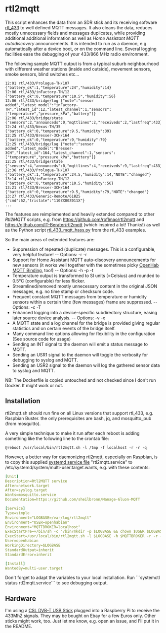 # rtl2mqtt

This script enhances the data from an SDR stick and its receiving software [rtl_433](https://github.com/merbanan/rtl_433) to well defined MQTT messages.
It also cleans the data, reduces mostly unnecessary fields and messages duplicates, while providing additional additional information as well as *Home Assistant MQTT autodiscovery* announcements. It is intended to run as a daemon, e.g. automatically after a device boot, or on the command line. Several logging facilities ease the debugging of your 433/866 MHz radio environment.

The following sample MQTT output is from a typical suburb neighbourhood with different weather stations (inside and outside), movement sensors, smoke sensors, blind switches etc...

```log
12:01 rtl/433/Prologue-TH/107 {"battery_ok":1,"temperature":24","humidity":14}
12:06 rtl/433/inFactory-TH/12 {"battery_ok":0,"temperature":10.5","humidity":56}
12:06 rtl/433/bridge/log {"note":"sensor added","latest_model":"inFactory-TH","latest_id":12,"latest_channel":1,"sensors":["temperature","pressure_kPa","battery"]}
12:06 rtl/433/bridge/state {"sensors":2,"announceds":0,"mqttlines":2,"receiveds":2,"lastfreq":433}
12:24 rtl/433/Nexus-TH/35 {"battery_ok":0,"temperature":9.5,"humidity":39}
12:25 rtl/433/Bresser-3CH/164 {"battery_ok":0,"temperature":9,"humidity":79}
12:25 rtl/433/bridge/log {"note":"sensor added","latest_model":"Bresser-3CH","latest_id":164,"latest_channel":1,"sensors":["temperature","pressure_kPa","battery"]}
12:25 rtl/433/bridge/state {"sensors":4,"announceds":0,"mqttlines":4,"receiveds":9,"lastfreq":433}
12:36 rtl/433/Prologue-TH/107 {"battery_ok":1,"temperature":24.5,"humidity":14,"NOTE":"changed"}
13:14 rtl/433/inFactory-TH/12 {"battery_ok":0,"temperature":10.5,"humidity":56}
13:21 rtl/433/Bresser-3CH/164 {"battery_ok":0,"temperature":9.5,"humidity":79,"NOTE":"changed"}
13:27 rtl/433/Generic-Remote/61825 {"cmd":62,"tristate":"110ZX00Z011X"}
...
```

The features are reimplemented and heavily extended compared to other *Rtl2MQTT* scripts, e.g. from https://github.com/roflmao/rtl2mqtt and https://github.com/IT-Berater/rtl2mqtt (which inspired a lot! Thanks!) as well as the 
Python script [rtl_433_mqtt_hass.py](https://github.com/merbanan/rtl_433/blob/master/examples/rtl_433_mqtt_hass.py) from the rtl_433 examples.

So the main areas of extended features are:

* Suppression of repeated (duplicate) messages. This is a configurable, very helpful feature! -- Options: -r -r
* Support for Home Assistant MQTT auto-discovery announcements for new sensors (it works well together with the sometimes picky [OpenHab MQTT Binding](https://www.openhab.org/addons/bindings/mqtt.homeassistant), too!) -- Options: -h -p -t
* Temperature output is transformed to SI units (=Celsius) and rounded to 0.5°C (configurable) for less flicker.
* Streamlined/removed mostly unnecessary content in the original JSON messages, e.g. no time stamp or checksum code.
* Frequent constant MQTT messages from temperature or humidity sensors within a certain time (few messages) frame are suppressed. -- Options: -c -T
* Enhanced logging into a device-specific subdirectory structure, easing later source device analysis. -- Options: -v -x
* A MQTT state and a log channel for the bridge is provided giving regular statistics and on certain events of the bridge itself.
* Many command line options allowing for flexibility in the configuration (See source code for usage)
* Sending an INT signal to the daemon will emit a status message to MQTT.
* Sending an USR1 signal to the daemon will toggle the verbosity for debugging to syslog and MQTT.
* Sending an USR2 signal to the daemon will log the gathered sensor data to syslog and MQTT.

NB: The Dockerfile is copied untouched and not checked since I don't run Docker. It might work or not.

## Installation

rtl2mqtt.sh should run fine on all Linux versions that support rtl_433, e.g. Raspbian Buster.
the only prerequisites are bash, jq, and mosquitto_pub (from mosquitto).

A very simple technique to make it run after each reboot is adding something like the following line to the crontab file:

```crontab
@reboot /usr/local/bin/rtl2mqtt.sh -l /tmp -f localhost -r -r -q
```

However, a better way for daemonizing rtl2mqtt, especially on Raspbian, is to copy this supplied [systemd service file](https://www.raspberrypi.org/documentation/linux/usage/systemd.md) "rtl2mqtt.service" to /etc/systemd/system/multi-user.target.wants, e.g. with these contents:

```YAML
[Unit]
Description=Rtl2MQTT service
After=network.target
After=syslog.target
Wants=mosquitto.service
Documentation=https://github.com/sheilbronn/Manage-Gluon-MQTT

[Service]
Type=simple
Environment="LOGBASE=/var/log/rtl2mqtt"
Environment="USER=openhabian"
Environment="MQTTBROKER=localhost"
ExecStartPre=+/bin/sh -c "/bin/mkdir -p $LOGBASE && chown $USER $LOGBASE && logger $LOGBASE in place."
ExecStart=/usr/local/bin/rtl2mqtt.sh -l $LOGBASE -h $MQTTBROKER -r -r -q
User=openhabian
WorkingDirectory=$LOGBASE
StandardOutput=inherit
StandardError=inherit

[Install]
WantedBy=multi-user.target
```

Don't forget to adapt the variables to your local installation. Run ```systemctl status rtl2mqtt.service´´´ to see debugging output.

## Hardware

I'm using a [CSL DVB-T USB Stick](https://www.amazon.de/CSL-Realtek-Chip-Fernbedienung-Antenne-Windows/dp/B00CIQKFAO) plugged into a Raspberry Pi to receive the 433MhZ signals. They may be bought on Ebay for a few Euros only. Other sticks might work, too. Just let me know, e.g. open an issue, and I'll put it in the README.
